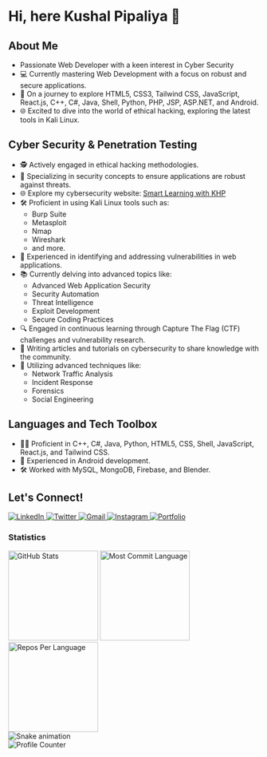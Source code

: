 <!DOCTYPE html>
<html>
<head>
  <meta charset="UTF-8" />
  <meta name="viewport" content="width=device-width, initial-scale=1.0" />
  <link href="https://cdn.jsdelivr.net/npm/tailwindcss@2.2.19/dist/tailwind.min.css" rel="stylesheet">
</head>
<body class="bg-gray-100 text-gray-800">

<h1 class="text-4xl text-center my-6">Hi, here Kushal Pipaliya 👋</h1>

<section class="p-6 max-w-4xl mx-auto bg-white shadow-md rounded-lg">
  <h2 class="text-2xl font-semibold mb-4">About Me</h2>
  <ul class="list-disc list-inside mb-4">
    <li>Passionate Web Developer with a keen interest in Cyber Security</li>
    <li>💻 Currently mastering Web Development with a focus on robust and secure applications.</li>
    <li>🚀 On a journey to explore HTML5, CSS3, Tailwind CSS, JavaScript, React.js, C++, C#, Java, Shell, Python, PHP, JSP, ASP.NET, and Android.</li>
    <li>🌐 Excited to dive into the world of ethical hacking, exploring the latest tools in Kali Linux.</li>
  </ul>
</section>

<section class="p-6 max-w-4xl mx-auto bg-white shadow-md rounded-lg mt-6">
  <h2 class="text-2xl font-semibold mb-4">Cyber Security & Penetration Testing</h2>
  <ul class="list-disc list-inside mb-4">
    <li>🕵️ Actively engaged in ethical hacking methodologies.</li>
    <li>🔐 Specializing in security concepts to ensure applications are robust against threats.</li>
    <li>🌐 Explore my cybersecurity website: <a href="https://smartlearningwithkhp.netlify.app/" class="text-blue-500 hover:underline">Smart Learning with KHP</a></li>
    <li>🛠️ Proficient in using Kali Linux tools such as:
      <ul class="list-disc list-inside ml-6">
        <li>Burp Suite</li>
        <li>Metasploit</li>
        <li>Nmap</li>
        <li>Wireshark</li>
        <li>and more.</li>
      </ul>
    </li>
    <li>🚨 Experienced in identifying and addressing vulnerabilities in web applications.</li>
    <li>📚 Currently delving into advanced topics like:
      <ul class="list-disc list-inside ml-6">
        <li>Advanced Web Application Security</li>
        <li>Security Automation</li>
        <li>Threat Intelligence</li>
        <li>Exploit Development</li>
        <li>Secure Coding Practices</li>
      </ul>
    </li>
    <li>🔍 Engaged in continuous learning through Capture The Flag (CTF) challenges and vulnerability research.</li>
    <li>📜 Writing articles and tutorials on cybersecurity to share knowledge with the community.</li>
    <li>🔧 Utilizing advanced techniques like:
      <ul class="list-disc list-inside ml-6">
        <li>Network Traffic Analysis</li>
        <li>Incident Response</li>
        <li>Forensics</li>
        <li>Social Engineering</li>
      </ul>
    </li>
  </ul>
</section>

<section class="p-6 max-w-4xl mx-auto bg-white shadow-md rounded-lg mt-6">
  <h2 class="text-2xl font-semibold mb-4">Languages and Tech Toolbox</h2>
  <ul class="list-disc list-inside mb-4">
    <li>👨‍💻 Proficient in C++, C#, Java, Python, HTML5, CSS, Shell, JavaScript, React.js, and Tailwind CSS.</li>
    <li>📱 Experienced in Android development.</li>
    <li>🛠️ Worked with MySQL, MongoDB, Firebase, and Blender.</li>
  </ul>
</section>

<section class="p-6 max-w-4xl mx-auto bg-white shadow-md rounded-lg mt-6 text-center">
  <h2 class="text-2xl font-semibold mb-4">Let's Connect!</h2>
  <div class="flex justify-center space-x-4 mb-6">
    <a href="https://www.linkedin.com/in/kushal-pipaliya" target="_blank">
      <img src="https://img.shields.io/badge/LinkedIn-0077B5?style=for-the-badge&logo=linkedin&logoColor=white" alt="LinkedIn">
    </a>
    <a href="https://twitter.com/PipaliyaKushal5" target="_blank">
      <img src="https://img.shields.io/badge/-Twitter-%231DA1F2?style=for-the-badge&logo=twitter&logoColor=white" alt="Twitter">
    </a>
    <a href="mailto:21bmiit129@gmail.com">
      <img src="https://img.shields.io/badge/-Gmail-%23333?style=for-the-badge&logo=gmail&logoColor=white" alt="Gmail">
    </a>
    <a href="https://www.instagram.com/_kushal_pipaliya/" target="_blank">
      <img src="https://img.shields.io/badge/-Instagram-%23E4405F?style=for-the-badge&logo=instagram&logoColor=white" alt="Instagram">
    </a>
    <a href="https://portfoliobykushal.netlify.app/" target="_blank">
      <img src="https://img.shields.io/badge/-Portfolio-%8A2BE2?style=for-the-badge&logoColor=white" alt="Portfolio">
    </a>
  </div>
</section>

<section class="p-6 max-w-4xl mx-auto bg-white shadow-md rounded-lg mt-6 text-center">
  <h3 class="text-2xl font-semibold mb-4 text-purple-500">Statistics</h3>
  <div class="flex justify-center space-x-4 mb-6">
    <img src="http://github-profile-summary-cards.vercel.app/api/cards/stats?username=kushal129&theme=2077" height="180em" alt="GitHub Stats">
    <img src="http://github-profile-summary-cards.vercel.app/api/cards/most-commit-language?username=kushal129&theme=2077" height="180em" alt="Most Commit Language">
    <img src="http://github-profile-summary-cards.vercel.app/api/cards/repos-per-language?username=kushal129&theme=2077" height="180em" alt="Repos Per Language">
  </div>
</section>

<section class="p-6 max-w-4xl mx-auto bg-white shadow-md rounded-lg mt-6 text-center">
  <img src="https://profile-readme-generator.com/assets/snake.svg" alt="Snake animation">
  <div class="mt-6">
    <img src="https://profile-counter.glitch.me/Kushal129/count.svg?" alt="Profile Counter">
  </div>
</section>

</body>
</html>
